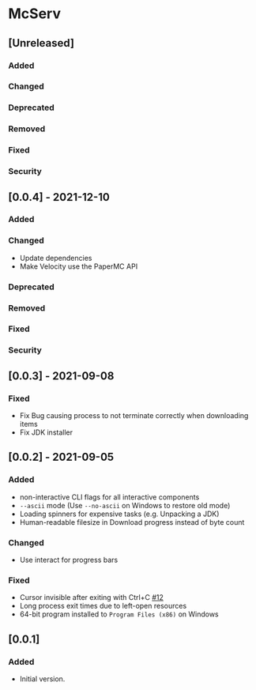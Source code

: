 # McServ

## [Unreleased]
### Added

### Changed

### Deprecated

### Removed

### Fixed

### Security

## [0.0.4] - 2021-12-10
### Added

### Changed
- Update dependencies
- Make Velocity use the PaperMC API

### Deprecated

### Removed

### Fixed

### Security

## [0.0.3] - 2021-09-08
### Fixed
- Fix Bug causing process to not terminate correctly when downloading items
- Fix JDK installer

## [0.0.2] - 2021-09-05
### Added
- non-interactive CLI flags for all interactive components
- `--ascii` mode (Use `--no-ascii` on Windows to restore old mode)
- Loading spinners for expensive tasks (e.g. Unpacking a JDK)
- Human-readable filesize in Download progress instead of byte count

### Changed
- Use interact for progress bars

### Fixed
- Cursor invisible after exiting with Ctrl+C [#12](https://github.com/DRSchlaubi/mcserv/issues/12)
- Long process exit times due to left-open resources
- 64-bit program installed to `Program Files (x86)` on Windows

## [0.0.1]
### Added
- Initial version.